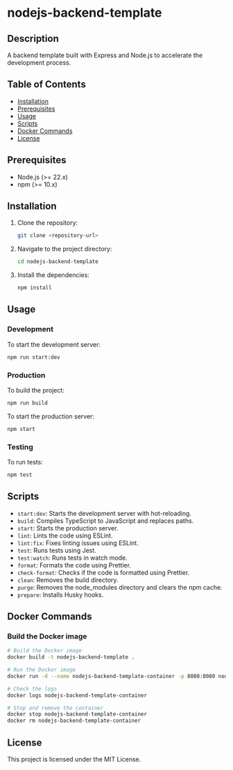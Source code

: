 # nodejs-backend-template

## Description

A backend template built with Express and Node.js to accelerate the development process.

## Table of Contents

- [Installation](#installation)
- [Prerequisites](#prerequisites)
- [Usage](#usage)
- [Scripts](#scripts)
- [Docker Commands](#docker-commands)
- [License](#license)

## Prerequisites

- Node.js (>= 22.x)
- npm (>= 10.x)

## Installation

1. Clone the repository:
   ```sh
   git clone <repository-url>
   ```
2. Navigate to the project directory:
   ```sh
   cd nodejs-backend-template
   ```
3. Install the dependencies:
   ```sh
   npm install
   ```

## Usage

### Development

To start the development server:

```sh
npm run start:dev
```

### Production

To build the project:

```sh
npm run build
```

To start the production server:

```sh
npm start
```

### Testing

To run tests:

```sh
npm test
```

## Scripts

- `start:dev`: Starts the development server with hot-reloading.
- `build`: Compiles TypeScript to JavaScript and replaces paths.
- `start`: Starts the production server.
- `lint`: Lints the code using ESLint.
- `lint:fix`: Fixes linting issues using ESLint.
- `test`: Runs tests using Jest.
- `test:watch`: Runs tests in watch mode.
- `format`: Formats the code using Prettier.
- `check-format`: Checks if the code is formatted using Prettier.
- `clean`: Removes the build directory.
- `purge`: Removes the node_modules directory and clears the npm cache.
- `prepare`: Installs Husky hooks.

## Docker Commands

### Build the Docker image

```sh
# Build the Docker image
docker build -t nodejs-backend-template .

# Run the Docker image
docker run -d --name nodejs-backend-template-container -p 8080:8080 nodejs-backend-template

# Check the logs
docker logs nodejs-backend-template-container

# Stop and remove the container
docker stop nodejs-backend-template-container
docker rm nodejs-backend-template-container
```

## License

This project is licensed under the MIT License.
